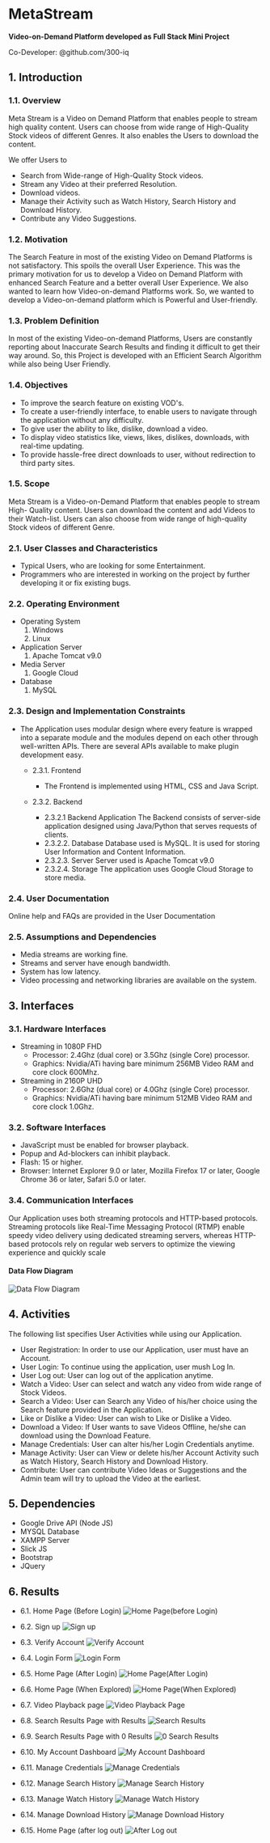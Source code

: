 # MetaStream

**Video-on-Demand Platform developed as Full Stack Mini Project**

Co-Developer: @github.com/300-iq

## 1. Introduction

### 1.1. Overview

Meta Stream is a Video on Demand Platform that enables people to stream high quality content. Users can choose from wide range of High-Quality Stock videos of different Genres. It also enables the Users to download the content.

We offer Users to

* Search from Wide-range of High-Quality Stock videos.
* Stream any Video at their preferred Resolution.
* Download videos.
* Manage their Activity such as Watch History, Search History and Download History.
* Contribute any Video Suggestions.

### 1.2. Motivation

The Search Feature in most of the existing Video on Demand Platforms is not satisfactory. This spoils the overall User Experience. This was the primary motivation for us to develop a Video on Demand Platform with enhanced Search Feature and a better overall User Experience. We also wanted to learn how Video-on-demand Platforms work. So, we wanted to develop a Video-on-demand platform which is Powerful and User-friendly.

### 1.3. Problem Definition

In most of the existing Video-on-demand Platforms, Users are constantly reporting about Inaccurate Search Results and finding it difficult to get their way around. So, this Project is developed with an Efficient Search Algorithm while also being User Friendly.

### 1.4. Objectives

* To improve the search feature on existing VOD's.
* To create a user-friendly interface, to enable users to navigate through the application without any difficulty.
* To give user the ability to like, dislike, download a video.
* To display video statistics like, views, likes, dislikes, downloads, with real-time updating.
* To provide hassle-free direct downloads to user, without redirection to third party sites.

### 1.5. Scope

Meta Stream is a Video-on-Demand Platform that enables people to stream High- Quality content. Users can download the content and add Videos to their Watch-list. Users can also choose from wide range of high-quality Stock videos of different Genre.

### 2.1. User Classes and Characteristics

* Typical Users, who are looking for some Entertainment.
* Programmers who are interested in working on the project by further developing it or fix existing bugs.

### 2.2. Operating Environment

* Operating System
    1. Windows
    2. Linux
* Application Server
    1. Apache Tomcat v9.0
* Media Server
    1. Google Cloud
* Database
    1. MySQL

### 2.3. Design and Implementation Constraints

- The Application uses modular design where every feature is wrapped into a separate
module and the modules depend on each other through well-written APIs. There are several
APIs available to make plugin development easy.

    - 2.3.1. Frontend
        - The Frontend is implemented using HTML, CSS and Java Script.

    - 2.3.2. Backend
        - 2.3.2.1 Backend Application
            The Backend consists of server-side application designed using Java/Python that serves requests of clients.
        - 2.3.2.2. Database
            Database used is MySQL. It is used for storing User Information and Content Information.
        - 2.3.2.3. Server
            Server used is Apache Tomcat v9.0
        - 2.3.2.4. Storage
            The application uses Google Cloud Storage to store media.

### 2.4. User Documentation

Online help and FAQs are provided in the User Documentation

### 2.5. Assumptions and Dependencies

* Media streams are working fine.
* Streams and server have enough bandwidth.
* System has low latency.
* Video processing and networking libraries are available on the system.

## 3. Interfaces

### 3.1. Hardware Interfaces

- Streaming in 1080P FHD
    - Processor: 2.4Ghz (dual core) or 3.5Ghz (single Core) processor.
    - Graphics: Nvidia/ATi having bare minimum 256MB Video RAM and core clock 600Mhz.
- Streaming in 2160P UHD
    - Processor: 2.6Ghz (dual core) or 4.0Ghz (single Core) processor.
    - Graphics: Nvidia/ATi having bare minimum 512MB Video RAM and core clock 1.0Ghz.

### 3.2. Software Interfaces

- JavaScript must be enabled for browser playback.
- Popup and Ad-blockers can inhibit playback.
- Flash: 15 or higher.
- Browser: Internet Explorer 9.0 or later, Mozilla Firefox 17 or later, Google Chrome 36 or later, Safari 5.0 or later.

### 3.4. Communication Interfaces

Our Application uses both streaming protocols and HTTP-based protocols. Streaming protocols like Real-Time Messaging Protocol (RTMP) enable speedy video delivery using dedicated streaming servers, whereas HTTP-based protocols rely on regular web servers to optimize the viewing experience and quickly scale

#### Data Flow Diagram
![Data Flow Diagram](https://raw.githubusercontent.com/ChitturiSaiSuman/MetaStream/main/Docs/Structure.png)

## 4. Activities
The following list specifies User Activities while using our Application.

- User Registration: In order to use our Application, user must have an Account.
- User Login: To continue using the application, user mush Log In.
- User Log out: User can log out of the application anytime.
- Watch a Video: User can select and watch any video from wide range of Stock Videos.
- Search a Video: User can Search any Video of his/her choice using the Search feature provided in the Application.
- Like or Dislike a Video: User can wish to Like or Dislike a Video.
- Download a Video: If User wants to save Videos Offline, he/she can download using the Download Feature.
- Manage Credentials: User can alter his/her Login Credentials anytime.
- Manage Activity: User can View or delete his/her Account Activity such as Watch History, Search History and Download History.
- Contribute: User can contribute Video Ideas or Suggestions and the Admin team will try to upload the Video at the earliest.

## 5. Dependencies
- Google Drive API (Node JS)
- MYSQL Database
- XAMPP Server
- Slick JS
- Bootstrap
- JQuery

## 6. Results
- 6.1. Home Page (Before Login)
![Home Page(before Login)](https://raw.githubusercontent.com/ChitturiSaiSuman/MetaStream/main/Docs/Screenshots/screencapture-localhost-Meta-Stream-home-index-php-2020-12-19-20_49_34.png)

- 6.2. Sign up
![Sign up](https://raw.githubusercontent.com/ChitturiSaiSuman/MetaStream/main/Docs/Screenshots/screencapture-localhost-Meta-Stream-signup-signup-php-2020-12-19-20_54_10.png)

- 6.3. Verify Account
![Verify Account](https://raw.githubusercontent.com/ChitturiSaiSuman/MetaStream/main/Docs/Screenshots/screencapture-localhost-Meta-Stream-signup-verify-php-2020-12-19-20_59_19.png)

- 6.4. Login Form
![Login Form](https://raw.githubusercontent.com/ChitturiSaiSuman/MetaStream/main/Docs/Screenshots/screencapture-localhost-Meta-Stream-home-index-php-2020-12-19-21_00_18.png)

- 6.5. Home Page (After Login)
![Home Page(After Login)](https://raw.githubusercontent.com/ChitturiSaiSuman/MetaStream/main/Docs/Screenshots/screencapture-localhost-Meta-Stream-home-index-php-2020-12-19-21_05_00.png)

- 6.6. Home Page (When Explored)
![Home Page(When Explored)](https://raw.githubusercontent.com/ChitturiSaiSuman/MetaStream/main/Docs/Screenshots/screencapture-localhost-Meta-Stream-home-index-php-2020-12-19-21_07_03.png)

- 6.7. Video Playback page
![Video Playback Page](https://raw.githubusercontent.com/ChitturiSaiSuman/MetaStream/main/Docs/Screenshots/screencapture-localhost-Meta-Stream-home-videoplayback-php-2020-12-19-21_08_58.png)

- 6.8. Search Results Page with Results
![Search Results](https://raw.githubusercontent.com/ChitturiSaiSuman/MetaStream/main/Docs/Screenshots/screencapture-localhost-Meta-Stream-home-search-php-2020-12-19-21_22_06.png)

- 6.9. Search Results Page with 0 Results
![0 Search Results](https://raw.githubusercontent.com/ChitturiSaiSuman/MetaStream/main/Docs/Screenshots/screencapture-localhost-Meta-Stream-home-search-php-2020-12-19-21_24_01.png)

- 6.10. My Account Dashboard
![My Account Dashboard](https://raw.githubusercontent.com/ChitturiSaiSuman/MetaStream/main/Docs/Screenshots/screencapture-localhost-Meta-Stream-myaccount-dashboard-php-2020-12-19-21_28_29.png)

- 6.11. Manage Credentials
![Manage Credentials](https://raw.githubusercontent.com/ChitturiSaiSuman/MetaStream/main/Docs/Screenshots/screencapture-localhost-Meta-Stream-myaccount-account-myaccount-php-2020-12-19-21_30_15.png)

- 6.12. Manage Search History
![Manage Search History](https://raw.githubusercontent.com/ChitturiSaiSuman/MetaStream/main/Docs/Screenshots/screencapture-localhost-Meta-Stream-myaccount-search-history-searchhistory-php-2020-12-19-21_41_20.png)

- 6.13. Manage Watch History
![Manage Watch History](https://raw.githubusercontent.com/ChitturiSaiSuman/MetaStream/main/Docs/Screenshots/screencapture-localhost-Meta-Stream-myaccount-watch-history-watchhistory-php-2020-12-19-21_47_10.png)

- 6.14. Manage Download History
![Manage Download History](https://raw.githubusercontent.com/ChitturiSaiSuman/MetaStream/main/Docs/Screenshots/screencapture-localhost-Meta-Stream-myaccount-download-history-downloadhistory-php-2020-12-19-21_49_52.png)

- 6.15. Home Page (after log out)
![After Log out](https://raw.githubusercontent.com/ChitturiSaiSuman/MetaStream/main/Docs/Screenshots/screencapture-localhost-Meta-Stream-home-index-php-2020-12-19-20_49_34.png)


